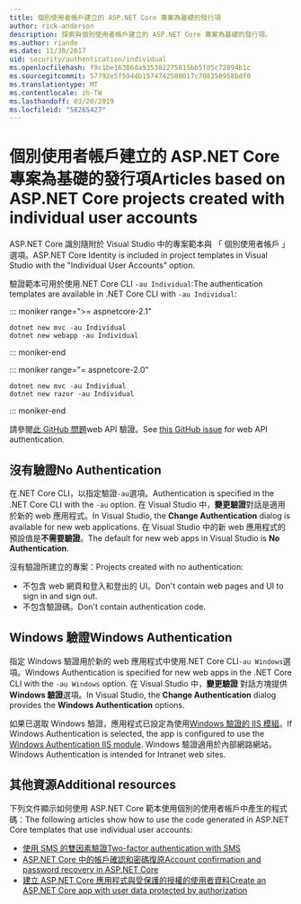 ```yaml
---
title: 個別使用者帳戶建立的 ASP.NET Core 專案為基礎的發行項
author: rick-anderson
description: 探索與個別使用者帳戶建立的 ASP.NET Core 專案為基礎的發行項。
ms.author: riande
ms.date: 11/30/2017
uid: security/authentication/individual
ms.openlocfilehash: f9c1be16386da935382275815bb5fd5c72894b1c
ms.sourcegitcommit: 57792e5f594db1574742588017c708350958bdf0
ms.translationtype: MT
ms.contentlocale: zh-TW
ms.lasthandoff: 03/20/2019
ms.locfileid: "58265427"
---
```

# <a name="articles-based-on-aspnet-core-projects-created-with-individual-user-accounts"></a><span data-ttu-id="1badd-103">個別使用者帳戶建立的 ASP.NET Core 專案為基礎的發行項</span><span class="sxs-lookup"><span data-stu-id="1badd-103">Articles based on ASP.NET Core projects created with individual user accounts</span></span>

<span data-ttu-id="1badd-104">ASP.NET Core 識別隨附於 Visual Studio 中的專案範本與 「 個別使用者帳戶 」 選項。</span><span class="sxs-lookup"><span data-stu-id="1badd-104">ASP.NET Core Identity is included in project templates in Visual Studio with the "Individual User Accounts" option.</span></span>

<span data-ttu-id="1badd-105">驗證範本可用於使用.NET Core CLI `-au Individual`:</span><span class="sxs-lookup"><span data-stu-id="1badd-105">The authentication templates are available in .NET Core CLI with `-au Individual`:</span></span>

::: moniker range=">= aspnetcore-2.1"

```console
dotnet new mvc -au Individual
dotnet new webapp -au Individual
```

::: moniker-end

::: moniker range="= aspnetcore-2.0"

```console
dotnet new mvc -au Individual
dotnet new razor -au Individual
```

::: moniker-end

<span data-ttu-id="1badd-106">請參閱[此 GitHub 問題](https://github.com/aspnet/AspNetCore/issues/5833)web API 驗證。</span><span class="sxs-lookup"><span data-stu-id="1badd-106">See [this GitHub issue](https://github.com/aspnet/AspNetCore/issues/5833) for web API authentication.</span></span>

<a name="no"></a>

## <a name="no-authentication"></a><span data-ttu-id="1badd-107">沒有驗證</span><span class="sxs-lookup"><span data-stu-id="1badd-107">No Authentication</span></span>

<span data-ttu-id="1badd-108">在.NET Core CLI，以指定驗證`-au`選項。</span><span class="sxs-lookup"><span data-stu-id="1badd-108">Authentication is specified in the .NET Core CLI with the `-au` option.</span></span> <span data-ttu-id="1badd-109">在 Visual Studio 中，**變更驗證**對話是適用於新的 web 應用程式。</span><span class="sxs-lookup"><span data-stu-id="1badd-109">In Visual Studio, the **Change Authentication** dialog is available for new web applications.</span></span> <span data-ttu-id="1badd-110">在 Visual Studio 中的新 web 應用程式的預設值是**不需要驗證**。</span><span class="sxs-lookup"><span data-stu-id="1badd-110">The default for new web apps in Visual Studio is **No Authentication**.</span></span>

<span data-ttu-id="1badd-111">沒有驗證所建立的專案：</span><span class="sxs-lookup"><span data-stu-id="1badd-111">Projects created with no authentication:</span></span>

* <span data-ttu-id="1badd-112">不包含 web 網頁和登入和登出的 UI。</span><span class="sxs-lookup"><span data-stu-id="1badd-112">Don't contain web pages and UI to sign in and sign out.</span></span>
* <span data-ttu-id="1badd-113">不包含驗證碼。</span><span class="sxs-lookup"><span data-stu-id="1badd-113">Don't contain authentication code.</span></span>

<a name="win"></a>

## <a name="windows-authentication"></a><span data-ttu-id="1badd-114">Windows 驗證</span><span class="sxs-lookup"><span data-stu-id="1badd-114">Windows Authentication</span></span>

<span data-ttu-id="1badd-115">指定 Windows 驗證用於新的 web 應用程式中使用.NET Core CLI`-au Windows`選項。</span><span class="sxs-lookup"><span data-stu-id="1badd-115">Windows Authentication is specified for new web apps in the .NET Core CLI with the `-au Windows` option.</span></span> <span data-ttu-id="1badd-116">在 Visual Studio 中，**變更驗證** 對話方塊提供**Windows 驗證**選項。</span><span class="sxs-lookup"><span data-stu-id="1badd-116">In Visual Studio, the **Change Authentication** dialog provides the **Windows Authentication** options.</span></span>

<span data-ttu-id="1badd-117">如果已選取 Windows 驗證，應用程式已設定為使用[Windows 驗證的 IIS 模組](xref:host-and-deploy/iis/modules)。</span><span class="sxs-lookup"><span data-stu-id="1badd-117">If Windows Authentication is selected, the app is configured to use the [Windows Authentication IIS module](xref:host-and-deploy/iis/modules).</span></span> <span data-ttu-id="1badd-118">Windows 驗證適用於內部網路網站。</span><span class="sxs-lookup"><span data-stu-id="1badd-118">Windows Authentication is intended for Intranet web sites.</span></span>

## <a name="additional-resources"></a><span data-ttu-id="1badd-119">其他資源</span><span class="sxs-lookup"><span data-stu-id="1badd-119">Additional resources</span></span>

<span data-ttu-id="1badd-120">下列文件顯示如何使用 ASP.NET Core 範本使用個別的使用者帳戶中產生的程式碼：</span><span class="sxs-lookup"><span data-stu-id="1badd-120">The following articles show how to use the code generated in ASP.NET Core templates that use individual user accounts:</span></span>

* [<span data-ttu-id="1badd-121">使用 SMS 的雙因素驗證</span><span class="sxs-lookup"><span data-stu-id="1badd-121">Two-factor authentication with SMS</span></span>](xref:security/authentication/2fa)
* [<span data-ttu-id="1badd-122">ASP.NET Core 中的帳戶確認和密碼復原</span><span class="sxs-lookup"><span data-stu-id="1badd-122">Account confirmation and password recovery in ASP.NET Core</span></span>](xref:security/authentication/accconfirm)
* [<span data-ttu-id="1badd-123">建立 ASP.NET Core 應用程式與受保護的授權的使用者資料</span><span class="sxs-lookup"><span data-stu-id="1badd-123">Create an ASP.NET Core app with user data protected by authorization</span></span>](xref:security/authorization/secure-data)
